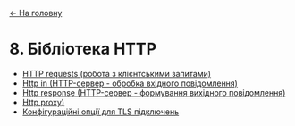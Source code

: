 [<- На головну](../)

# 8. Бібліотека HTTP

- [HTTP requests (робота з клієнтськими запитами)](httprequests.md)<span class="load"> </span>
- [Http in (HTTP-сервер - обробка вхідного повідомлення)](httpin.md)<span class="load"> </span>
- [Http response (HTTP-сервер - формування вихідного повідомлення)](httpresponse.md)<span class="load"> </span>
- [Http proxy)](httpproxy.md)<span class="load"> </span>
- [Конфігураційні опції для TLS підключень](tlscfg.md)<span class="load"> </span>